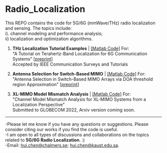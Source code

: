 # Radio_Localization
This REPO contains the code for 5G/6G (mmWave/THz) radio localization and sensing. The topics include: \
i). channel modeling and performance analysis; \
ii) localization and optimization algorithms.

1. **THz Localization Tutorial Examples** | [\[Matlab Code\]](https://github.com/chenhui07c8/Radio_Localization/tree/main/1-THz_Localization_Tutorial_v1) For:
\
"A Tutorial on Terahertz-Band Localization for 6G Communication Systems" [\[preprint\]](https://arxiv.org/abs/2110.08581)
\
Accepted by IEEE Communication Surveys and Tutorials

2. **Antenna Selection for Switch-Based MIMO** | [\[Matlab Code\]](https://github.com/chenhui07c8/Radio_Localization/tree/main/2-Antenna_Selection_for_Switched_MIMO) For:
\
"Antenna Selection in Switch-Based MIMO Arrays via DOA threshold region Approximation" [\[preprint\]](https://arxiv.org/abs/2205.10807)

3. **XL-MIMO Model Mismatch Analysis** | [\[Matlab Code\]](https://github.com/chenhui07c8/Radio_Localization/tree/main/3-XLMIMO_Model_Mismatch_Analysis) For: 
\
"Channel Model Mismatch Analysis for XL-MIMO Systems from a Localization Perspective"
\
Submitted to GLOBECOM 2022, Arxiv version coming soon.


**********
-Please let me know if you have any questions or suggestions. Please consider citing our works if you find the code is useful.\
-I am open to all types of discussions and collaborations on the topics related to **5G/6G Radio Localization**. :)
\
-Email: hui.chen@chalmers.se; hui.chen@kaust.edu.sa.

